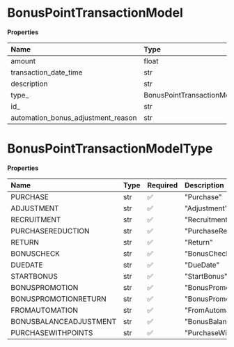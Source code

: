 # BonusPointTransactionModel

**Properties**

| Name                               | Type                           | Required | Description |
| :--------------------------------- | :----------------------------- | :------- | :---------- |
| amount                             | float                          | ❌       |             |
| transaction_date_time              | str                            | ❌       |             |
| description                        | str                            | ❌       |             |
| type\_                             | BonusPointTransactionModelType | ❌       |             |
| id\_                               | str                            | ❌       |             |
| automation_bonus_adjustment_reason | str                            | ❌       |             |

# BonusPointTransactionModelType

**Properties**

| Name                   | Type | Required | Description              |
| :--------------------- | :--- | :------- | :----------------------- |
| PURCHASE               | str  | ✅       | "Purchase"               |
| ADJUSTMENT             | str  | ✅       | "Adjustment"             |
| RECRUITMENT            | str  | ✅       | "Recruitment"            |
| PURCHASEREDUCTION      | str  | ✅       | "PurchaseReduction"      |
| RETURN                 | str  | ✅       | "Return"                 |
| BONUSCHECK             | str  | ✅       | "BonusCheck"             |
| DUEDATE                | str  | ✅       | "DueDate"                |
| STARTBONUS             | str  | ✅       | "StartBonus"             |
| BONUSPROMOTION         | str  | ✅       | "BonusPromotion"         |
| BONUSPROMOTIONRETURN   | str  | ✅       | "BonusPromotionReturn"   |
| FROMAUTOMATION         | str  | ✅       | "FromAutomation"         |
| BONUSBALANCEADJUSTMENT | str  | ✅       | "BonusBalanceAdjustment" |
| PURCHASEWITHPOINTS     | str  | ✅       | "PurchaseWithPoints"     |

<!-- This file was generated by liblab | https://liblab.com/ -->
